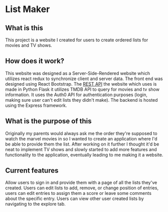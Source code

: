 # List Maker

<h2> What is this </h2>
<p>This project is a website I created for users to create ordered lists for movies and TV shows.</p>

<h2>How does it work? </h2>
<p>This website was designed as a Server-Side-Rendered website which utilizes react redux to synchronize client and server data. The front end was designed using React Bootstrap. The <a href="https://github.com/jakobmara/ListmakerAPI">REST API</a> the website which uses is made in Python Flask it utilizes TMDB API to query for movies and tv show information. It uses the Auth0 API for authentication purposes (login, making sure user can't edit lists they didn't make). The backend is hosted using the Express framework.</p>

<h2>What is the purpose of this</h2>
<p> Originally my parents would always ask me the order they're supposed to watch the marvel movies in so I wanted to create an application where I'd be able to provide them the list. After working on it further I thought it'd be neat to implement TV shows and slowly started to add more features and functionality to the application, eventually leading to me making it a website.</p>

<h2>Current features</h2>
<p>Allow users to sign in and provide them with a page of all the lists they've created. Users can edit lists to add, remove, or change position of entries, users can edit entries to assign them a score or leave some comments about the specific entry. Users can view other user created lists by navigating to the explore tab.</p>
